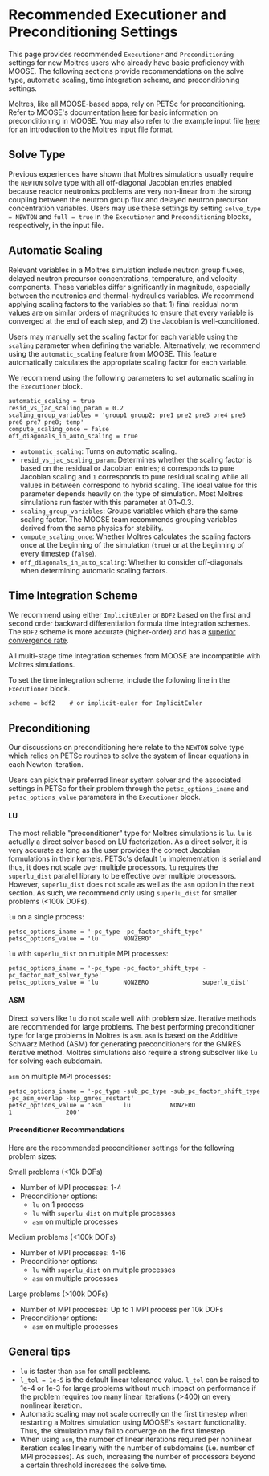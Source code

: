 # Recommended Executioner and Preconditioning Settings

This page provides recommended `Executioner` and `Preconditioning`
settings for new Moltres users who already have basic proficiency with MOOSE. The
following sections provide recommendations on the solve type, automatic scaling, time
integration scheme, and preconditioning settings.

Moltres, like all MOOSE-based apps, rely on PETSc for preconditioning. Refer to MOOSE's
documentation
[here](https://mooseframework.inl.gov/syntax/Preconditioning/index.html) for
basic information on preconditioning in MOOSE. You may also refer to the example input file
[here](http://arfc.github.io/software/moltres/wiki/input_example/) for an introduction
to the Moltres input file format.

## Solve Type

Previous experiences have shown that Moltres simulations usually require the `NEWTON`
solve type with all off-diagonal Jacobian entries enabled because reactor neutronics
problems are very non-linear from the strong coupling between the neutron group flux
and delayed neutron precursor concentration variables. Users may use these settings by
setting `solve_type = NEWTON` and `full = true` in the `Executioner` and
`Preconditioning` blocks, respectively, in the input file.

## Automatic Scaling

Relevant variables in a Moltres simulation include neutron group fluxes, delayed neutron
precursor concentrations, temperature, and velocity components. These variables differ
significantly in magnitude, especially between the neutronics and thermal-hydraulics
variables. We recommend applying scaling factors to the variables so that: 1)
final residual norm values are on similar orders of magnitudes to ensure that every
variable is converged at the end of each step, and 2) the Jacobian is well-conditioned.

Users may manually set the scaling factor for each variable using the `scaling` parameter
when defining the variable. Alternatively, we recommend using the `automatic_scaling`
feature from MOOSE. This feature automatically calculates the appropriate scaling factor
for each variable.

We recommend using the following parameters to set automatic scaling in the `Executioner` block.

```
automatic_scaling = true
resid_vs_jac_scaling_param = 0.2
scaling_group_variables = 'group1 group2; pre1 pre2 pre3 pre4 pre5 pre6 pre7 pre8; temp'
compute_scaling_once = false
off_diagonals_in_auto_scaling = true
```

- `automatic_scaling`: Turns on automatic scaling.
- `resid_vs_jac_scaling_param`: Determines whether the scaling factor is based on
  the residual or Jacobian entries; `0` corresponds to pure Jacobian scaling and `1` corresponds
  to pure residual scaling while all values in between correspond to hybrid scaling. The ideal
  value for this parameter depends heavily on the type of simulation. Most Moltres simulations run
  faster with this parameter at 0.1~0.3.
- `scaling_group_variables`: Groups variables which share the same scaling factor.
  The MOOSE team recommends grouping variables derived from the same physics for stability.
- `compute_scaling_once`: Whether Moltres calculates the scaling factors once at the beginning
  of the simulation (`true`) or at the beginning of every timestep (`false`).
- `off_diagonals_in_auto_scaling`: Whether to consider off-diagonals when determining automatic
  scaling factors.

## Time Integration Scheme

We recommend using either `ImplicitEuler` or `BDF2` based on the first and second order backward
differentiation formula time integration schemes. The `BDF2` scheme is more accurate
(higher-order) and has a
[superior convergence rate](https://mooseframework.inl.gov/workshop/#/33/4).

All multi-stage time integration schemes from MOOSE are incompatible with Moltres simulations.

To set the time integration scheme, include the following line in the `Executioner` block.

```
scheme = bdf2    # or implicit-euler for ImplicitEuler
```

## Preconditioning

Our discussions on preconditioning here relate to the `NEWTON` solve type which relies on PETSc
routines to solve the system of linear equations in each Newton iteration.

Users can pick their preferred linear system solver and the associated settings in PETSc for their
problem through the `petsc_options_iname` and `petsc_options_value` parameters in the
`Executioner` block.

#### LU

The most reliable "preconditioner" type for Moltres simulations is `lu`. `lu` is actually a direct
solver based on LU
factorization. As a direct solver, it is very accurate as long as the user provides the correct
Jacobian formulations in their kernels. PETSc's default `lu` implementation is serial and thus,
it does not scale over multiple processors. `lu` requires the `superlu_dist` parallel library to
be effective over multiple processors. However, `superlu_dist` does not scale as well as the `asm`
option in the next section. As such, we recommend only using `superlu_dist` for smaller problems
(<100k DOFs).

`lu` on a single process:

```
petsc_options_iname = '-pc_type -pc_factor_shift_type'
petsc_options_value = 'lu       NONZERO'
```

`lu` with `superlu_dist` on multiple MPI processes:

```
petsc_options_iname = '-pc_type -pc_factor_shift_type -pc_factor_mat_solver_type'
petsc_options_value = 'lu       NONZERO               superlu_dist'
```

#### ASM

Direct solvers like `lu` do not scale well with problem size. Iterative methods are recommended
for large problems. The best performing preconditioner type for large problems in Moltres is
`asm`. `asm` is based on the Additive Schwarz Method (ASM) for generating preconditioners for the
GMRES iterative method. Moltres simulations also require a strong subsolver like `lu` for solving
each subdomain.

`asm` on multiple MPI processes:

```
petsc_options_iname = '-pc_type -sub_pc_type -sub_pc_factor_shift_type -pc_asm_overlap -ksp_gmres_restart'
petsc_options_value = 'asm      lu           NONZERO                   1               200'
```

#### Preconditioner Recommendations

Here are the recommended preconditioner settings for the following problem sizes:

Small problems (<10k DOFs)

- Number of MPI processes: 1-4
- Preconditioner options:
  - `lu` on 1 process
  - `lu` with `superlu_dist` on multiple processes
  - `asm` on multiple processes

Medium problems (<100k DOFs)

- Number of MPI processes: 4-16
- Preconditioner options:
  - `lu` with `superlu_dist` on multiple processes
  - `asm` on multiple processes

Large problems (>100k DOFs)

- Number of MPI processes: Up to 1 MPI process per 10k DOFs
- Preconditioner options:
  - `asm` on multiple processes

## General tips

- `lu` is faster than `asm` for small problems.
- `l_tol = 1e-5` is the default linear tolerance value. `l_tol` can be raised to 1e-4 or 1e-3 for
  large problems without much impact on performance if the problem requires too many linear
  iterations (>400) on every nonlinear iteration.
- Automatic scaling may not scale correctly on the first timestep when restarting a Moltres
  simulation using MOOSE's `Restart` functionality. Thus, the simulation may fail to converge on
  the first timestep.
- When using `asm`, the number of linear iterations required per nonlinear iteration scales
  linearly with the number of subdomains (i.e. number of MPI processes). As such, increasing the
  number of processors beyond a certain threshold increases the solve time.
